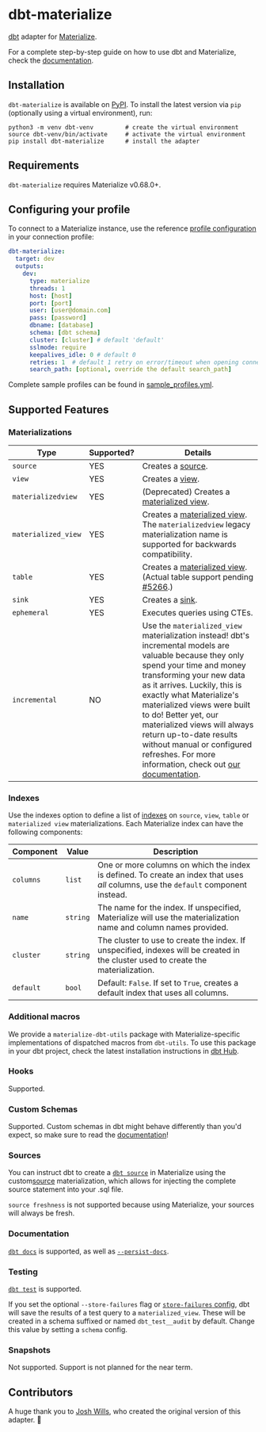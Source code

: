 # dbt-materialize

[dbt] adapter for [Materialize].

For a complete step-by-step guide on how to use dbt and Materialize, check the
[documentation](https://materialize.com/docs/guides/dbt/).

## Installation

`dbt-materialize` is available on [PyPI]. To install the latest version via
`pip` (optionally using a virtual environment), run:

```nofmt
python3 -m venv dbt-venv         # create the virtual environment
source dbt-venv/bin/activate     # activate the virtual environment
pip install dbt-materialize      # install the adapter
```

## Requirements

<!-- If you update this, bump the constraint in connections.py too. -->
`dbt-materialize` requires Materialize v0.68.0+.

## Configuring your profile

To connect to a Materialize instance, use the reference [profile configuration](https://docs.getdbt.com/reference/warehouse-profiles/materialize-profile#connecting-to-materialize-with-dbt-materialize)
in your connection profile:

```yml
dbt-materialize:
  target: dev
  outputs:
    dev:
      type: materialize
      threads: 1
      host: [host]
      port: [port]
      user: [user@domain.com]
      pass: [password]
      dbname: [database]
      schema: [dbt schema]
      cluster: [cluster] # default 'default'
      sslmode: require
      keepalives_idle: 0 # default 0
      retries: 1  # default 1 retry on error/timeout when opening connections
      search_path: [optional, override the default search_path]

```

Complete sample profiles can be found in [sample_profiles.yml](dbt/include/materialize/sample_profiles.yml).

## Supported Features

### Materializations

Type                | Supported? | Details
--------------------|------------|--------
`source`            | YES        | Creates a [source].
`view`              | YES        | Creates a [view].
`materializedview`  | YES        | (Deprecated) Creates a [materialized view].
`materialized_view` | YES        | Creates a [materialized view]. The `materializedview` legacy materialization name is supported for backwards compatibility.
`table`             | YES        | Creates a [materialized view]. (Actual table support pending [#5266].)
`sink`              | YES        | Creates a [sink].
`ephemeral`         | YES        | Executes queries using CTEs.
`incremental`       | NO         | Use the `materialized_view` materialization instead! dbt's incremental models are valuable because they only spend your time and money transforming your new data as it arrives. Luckily, this is exactly what Materialize's materialized views were built to do! Better yet, our materialized views will always return up-to-date results without manual or configured refreshes. For more information, check out [our documentation](https://materialize.com/docs/).

### Indexes

Use the indexes option to define a list of [indexes](/sql/create-index/) on
`source`, `view`, `table` or `materialized view` materializations. Each
Materialize index can have the following components:

Component                            | Value     | Description
-------------------------------------|-----------|--------------------------------------------------
`columns`                            | `list`    | One or more columns on which the index is defined. To create an index that uses _all_ columns, use the `default` component instead.
`name`                               | `string`  | The name for the index. If unspecified, Materialize will use the materialization name and column names provided.
`cluster`                            | `string`  | The cluster to use to create the index. If unspecified, indexes will be created in the cluster used to create the materialization.
`default`                            | `bool`    | Default: `False`. If set to `True`, creates a default index that uses all columns.

### Additional macros

We provide a `materialize-dbt-utils` package with Materialize-specific
implementations of dispatched macros from `dbt-utils`. To use this package in
your dbt project, check the latest installation instructions in [dbt Hub](https://hub.getdbt.com/materializeinc/materialize_dbt_utils/latest/).

### Hooks

Supported.

### Custom Schemas

Supported. Custom schemas in dbt might behave differently than you'd expect, so
make sure to read the [documentation](https://docs.getdbt.com/docs/build/custom-schemas)!

### Sources

You can instruct dbt to create a [`dbt source`](https://docs.getdbt.com/docs/build/sources)
in Materialize using the custom[source] materialization, which allows for
injecting the complete source statement into your .sql file.

`source freshness` is not supported because using Materialize, your sources will
always be fresh.

### Documentation

[`dbt docs`](https://docs.getdbt.com/reference/commands/cmd-docs) is supported,
as well as [`--persist-docs`](https://docs.getdbt.com/reference/resource-configs/persist_docs).

### Testing

[`dbt test`](https://docs.getdbt.com/reference/commands/test) is supported.

If you set the optional `--store-failures` flag or [`store-failures` config](https://docs.getdbt.com/reference/resource-configs/store_failures),
dbt will save the results of a test query to a `materialized_view`. These will
be created in a schema suffixed or named `dbt_test__audit` by default. Change
this value by setting a `schema` config.

### Snapshots

Not supported. Support is not planned for the near term.

## Contributors

A huge thank you to [Josh Wills](https://github.com/jwills), who created the
original version of this adapter. 🤠

[#5266]: https://github.com/MaterializeInc/materialize/issues/5266
[dbt]: https://www.getdbt.com/
[index]: https://materialize.com/docs/sql/create-index/
[Materialize]: http://materialize.com
[materialized view]: https://materialize.com/docs/sql/create-materialized-view/
[PyPI]: https://pypi.org/project/dbt-materialize/
[sink]: https://materialize.com/docs/sql/create-sink/
[source]: https://materialize.com/docs/sql/create-source/
[view]: https://materialize.com/docs/sql/create-view/
